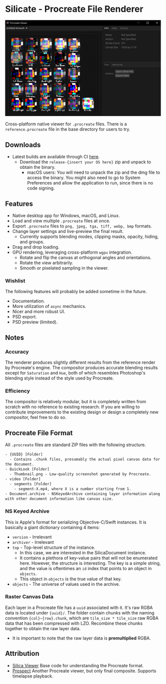# Silicate - Procreate File Renderer

<center>
  <img src="media/windows.png" width="600"/>
</center>

Cross-platform native viewer for `.procreate` files. There is a 
`reference.procreate` file in the base directory for users to try.

## Downloads
* Latest builds are available through CI [here](https://github.com/Avarel/procreate-rs/actions/).
  * Download the `release-{insert your OS here}` zip and unpack to obtain the binary.
    * macOS users: You will need to unpack the zip and the dmg file to access 
      the binary. You might also need to go to System Preferences and allow the
      application to run, since there is no code signing.

## Features
* Native desktop app for Windows, macOS, and Linux.
* Load and view multiple `.procreate` files at once.
* Export `.procreate` files to `png, jpeg, tga, tiff, webp, bmp` formats.
* Change layer settings and live-preview the final result.
  * Currently supports blending modes, clipping masks, opacity, hiding, and groups.
* Drag and drop loading.
* GPU rendering, leveraging cross-platform `wgpu` integration.
  * Rotate and flip the canvas at orthogonal angles and orientations.
  * Rotate the view arbitrarily.
  * Smooth or pixelated sampling in the viewer.

### Wishlist
The following features will probably be added sometime in the future.
* Documentation.
* More utilization of `async` mechanics.
* Nicer and more robust UI.
* PSD export.
* PSD preview (limited).

## Notes
### Accuracy
The renderer produces slightly different results from the reference render by
Procreate's engine. The compositor produces accurate blending results except for
`Saturation` and `Hue`, both of which resembles Photoshop's blending style instead
of the style used by Procreate.

### Efficiency
The compositor is relatively modular, but it is completely written from scratch
with no reference to existing research. If you are willing to contribute
improvements to the existing design or design a completely new compositor,
feel free to do so.

## Procreate File Format
All `.procreate` files are standard ZIP files with the following structure.
```
- {UUID} [Folder]
  - Contains .chunk files, presumably the actual pixel canvas data for the document.
- QuickLook [Folder]
  - Thumbnail.png - Low-quality screenshot generated by Procreate.
- video [Folder]
  - segments [Folder]
    - segment-X.mp4, where X is a number starting from 1.
- Document.archive - NSKeyedArchive containing layer information along with other document information like canvas size.
```

### NS Keyed Archive
This is Apple's format for serializing Objective-C/Swift instances. It is basically
a giant dictionary containing 4 items:
* `version` - Irrelevant 
* `archiver` - Irrelevant
* `top` - Top-level structure of the instance.
  * In this case, we are interested in the SilicaDocument instance.
  * It contains a plethora of key-value pairs that will not be enumerated here.
    However, the structure is interesting. The key is a simple string, and
    the value is oftentimes an `id` index that points to an object in `objects`.
  * This object in `objects` is the true value of that key.
* `objects` - The universe of values used in the archive.

### Raster Canvas Data
Each layer in a Procreate file has a `uuid` associated with it. It's raw RGBA data is located
under `{uuid}/`. The folder contain chunks with the naming convention `{col}~{row}.chunk`,
which are `tile_size * tile_size` raw RGBA data that has been compressed with LZO.
Recombine these chunks together to obtain the raw layer data.
* It is important to note that the raw layer data is **premultiplied** RGBA.

## Attribution
* [Silica Viewer](https://git.sr.ht/~redstrate/silica-viewer) Base code for understanding the Procreate format.
* [Prospect](https://github.com/jaromvogel/prospect) Another Procreate viewer, but only final composite. Supports timelapse playback.